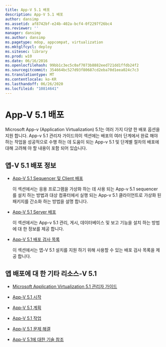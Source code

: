 ```yaml
---
title: App-V 5.1 배포
description: App-V 5.1 배포
author: dansimp
ms.assetid: af8742bf-e24b-402a-bcf4-0f2297f26bc4
ms.reviewer: ''
manager: dansimp
ms.author: dansimp
ms.pagetype: mdop, appcompat, virtualization
ms.mktglfcycl: deploy
ms.sitesec: library
ms.prod: w10
ms.date: 06/16/2016
ms.openlocfilehash: 99bb1c3ec5c0af7073b8882eed721dd1ffdb24f2
ms.sourcegitcommit: 354664bc527d93f80687cd2eba70d1eea024c7c3
ms.translationtype: MT
ms.contentlocale: ko-KR
ms.lasthandoff: 06/26/2020
ms.locfileid: "10814641"
---
```

# App-V 5.1 배포


Microsoft App-v (Application Virtualization) 5.1는 여러 가지 다양 한 배포 옵션을 지원 합니다. App-v 5.1 관리자 가이드의이 섹션에는 배포의 여러 단계에서 완료 해야 하는 작업을 성공적으로 수행 하는 데 도움이 되는 App-v 5.1 및 단계별 절차의 배포에 대해 고려해 야 할 내용이 포함 되어 있습니다.

## <a href="" id="---------app-v-5-1-deployment-information"></a> 앱-V 5.1 배포 정보


-   [App-V 5.1 Sequencer 및 Client 배포](deploying-the-app-v-51-sequencer-and-client.md)

    이 섹션에서는 응용 프로그램을 가상화 하는 데 사용 되는 App-v 5.1 sequencer를 설치 하는 방법과 대상 컴퓨터에서 실행 되는 App-v 5.1 클라이언트로 가상화 된 패키지를 간소화 하는 방법을 설명 합니다.

-   [App-V 5.1 Server 배포](deploying-the-app-v-51-server.md)

    이 섹션에서는 App-v 5.1 관리, 게시, 데이터베이스 및 보고 기능을 설치 하는 방법에 대 한 정보를 제공 합니다.

-   [App-V 5.1 배포 검사 목록](app-v-51-deployment-checklist.md)

    이 섹션에서는 앱-V 5.1 설치를 지원 하기 위해 사용할 수 있는 배포 검사 목록을 제공 합니다.

## 앱 배포에 대 한 기타 리소스-V 5.1


-   [Microsoft Application Virtualization 5.1 관리자 가이드](microsoft-application-virtualization-51-administrators-guide.md)

-   [App-V 5.1 시작](getting-started-with-app-v-51.md)

-   [App-V 5.1 계획](planning-for-app-v-51.md)

-   [App-V 5.1 작업](operations-for-app-v-51.md)

-   [App-V 5.1 문제 해결](troubleshooting-app-v-51.md)

-   [App-V 5.1에 대한 기술 참조](technical-reference-for-app-v-51.md)






 

 





